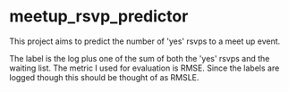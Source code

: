# meetup_rsvp_predictor
This project aims to predict the number of 'yes' rsvps to a meet up event.

The label is the log plus one of the sum of both the 'yes' rsvps and the waiting list. The metric I used for evaluation is RMSE. Since the labels are logged though this should be thought of as RMSLE.
